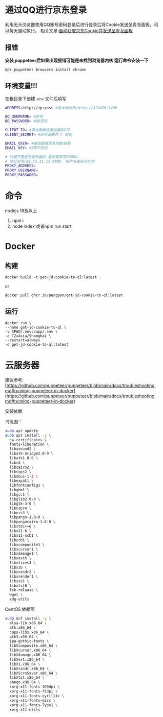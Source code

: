 # 通过QQ进行京东登录

利用无头浏览器使用QQ账号密码登录后进行登录后将Cookie发送至青龙面板，可以每天自动执行。
相关文章:[自动获取京东Cookie并发送至青龙面板](https://blogweb.cn/article/7262225146912)



## 报错 

**安装 puppeteer后如果出现报错可能是未找到浏览器内核 运行命令安装一下**

`npx puppeteer browsers install chrome`

## 环境变量!!!

在根目录下创建`.env` 文件后填写

```bash
ADDRESS=http://ip:post #青龙地址例:http://123456:3456

QQ_USERNAME= #账号
QQ_PASSWORD= #QQ密码

CLIENT_ID= #青龙面板应用设置的CID
CLIENT_SECRET= #应用设置的 C 密钥

EMAIL_USER= #接收报错信息的QQ邮箱 
EMAIL_KEY= #SMTP密钥

# 代理不要是云服务器的 最好是家宽的DDNS
# 地址实例:82.11.11.11:8888  用户名密码可以空
PROXY_ADDRESS=
PROXY_USERNAME=
PROXY_PASSWORD=
```

# 命令
nodejs 18及以上

1. npm i
2. node index 或者npm run start

# Docker

## 构建
```shell
docker build -t get-jd-cookie-to-ql:latest .
```
or
```shell
docker pull ghcr.io/pengpan/get-jd-cookie-to-ql:latest
```

## 运行
```shell
docker run \
--name get-jd-cookie-to-ql \
-v $PWD/.env:/app/.env \
-e TZ=Asia/Shanghai \
--restart=always
-d get-jd-cookie-to-ql:latest
```

# 云服务器

建议参考:[https://github.com/puppeteer/puppeteer/blob/main/docs/troubleshooting.md#running-puppeteer-in-docker](https://github.com/puppeteer/puppeteer/blob/main/docs/troubleshooting.md#running-puppeteer-in-docker)

安装依赖

乌班图：

```bash
sudo apt update
sudo apt install -y \
  ca-certificates \
  fonts-liberation \
  libasound2 \
  libatk-bridge2.0-0 \
  libatk1.0-0 \
  libc6 \
  libcairo2 \
  libcups2 \
  libdbus-1-3 \
  libexpat1 \
  libfontconfig1 \
  libgbm1 \
  libgcc1 \
  libglib2.0-0 \
  libgtk-3-0 \
  libnspr4 \
  libnss3 \
  libpango-1.0-0 \
  libpangocairo-1.0-0 \
  libstdc++6 \
  libx11-6 \
  libx11-xcb1 \
  libxcb1 \
  libxcomposite1 \
  libxcursor1 \
  libxdamage1 \
  libxext6 \
  libxfixes3 \
  libxi6 \
  libxrandr2 \
  libxrender1 \
  libxss1 \
  libxtst6 \
  lsb-release \
  wget \
  xdg-utils
```


CentOS 依赖项


```bash
sudo dnf install -y \
  alsa-lib.x86_64 \
  atk.x86_64 \
  cups-libs.x86_64 \
  gtk3.x86_64 \
  ipa-gothic-fonts \
  libXcomposite.x86_64 \
  libXcursor.x86_64 \
  libXdamage.x86_64 \
  libXext.x86_64 \
  libXi.x86_64 \
  libXrandr.x86_64 \
  libXScrnSaver.x86_64 \
  libXtst.x86_64 \
  pango.x86_64 \
  xorg-x11-fonts-100dpi \
  xorg-x11-fonts-75dpi \
  xorg-x11-fonts-cyrillic \
  xorg-x11-fonts-misc \
  xorg-x11-fonts-Type1 \
  xorg-x11-utils


```